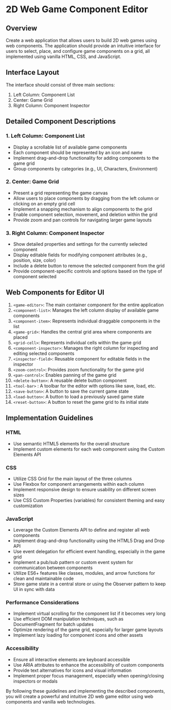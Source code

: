 # 2D Web Game Component Editor

## Overview

Create a web application that allows users to build 2D web games using web components. The application should provide an intuitive interface for users to select, place, and configure game components on a grid, all implemented using vanilla HTML, CSS, and JavaScript.

## Interface Layout

The interface should consist of three main sections:

1. Left Column: Component List
2. Center: Game Grid
3. Right Column: Component Inspector

## Detailed Component Descriptions

### 1. Left Column: Component List

- Display a scrollable list of available game components
- Each component should be represented by an icon and name
- Implement drag-and-drop functionality for adding components to the game grid
- Group components by categories (e.g., UI, Characters, Environment)

### 2. Center: Game Grid

- Present a grid representing the game canvas
- Allow users to place components by dragging from the left column or clicking on an empty grid cell
- Implement a snapping mechanism to align components to the grid
- Enable component selection, movement, and deletion within the grid
- Provide zoom and pan controls for navigating larger game layouts

### 3. Right Column: Component Inspector

- Show detailed properties and settings for the currently selected component
- Display editable fields for modifying component attributes (e.g., position, size, color)
- Include a delete button to remove the selected component from the grid
- Provide component-specific controls and options based on the type of component selected

## Web Components for Editor UI

1. `<game-editor>`: The main container component for the entire application
2. `<component-list>`: Manages the left column display of available game components
3. `<component-item>`: Represents individual draggable components in the list
4. `<game-grid>`: Handles the central grid area where components are placed
5. `<grid-cell>`: Represents individual cells within the game grid
6. `<component-inspector>`: Manages the right column for inspecting and editing selected components
7. `<inspector-field>`: Reusable component for editable fields in the inspector
8. `<zoom-control>`: Provides zoom functionality for the game grid
9. `<pan-control>`: Enables panning of the game grid
10. `<delete-button>`: A reusable delete button component
11. `<tool-bar>` : A toolbar for the editor with options like save, load, etc.
12. `<save-button>`: A button to save the current game state
13. `<load-button>`: A button to load a previously saved game state
14. `<reset-button>`: A button to reset the game grid to its initial state

## Implementation Guidelines

### HTML

- Use semantic HTML5 elements for the overall structure
- Implement custom elements for each web component using the Custom Elements API

### CSS

- Utilize CSS Grid for the main layout of the three columns
- Use Flexbox for component arrangements within each column
- Implement responsive design to ensure usability on different screen sizes
- Use CSS Custom Properties (variables) for consistent theming and easy customization

### JavaScript

- Leverage the Custom Elements API to define and register all web components
- Implement drag-and-drop functionality using the HTML5 Drag and Drop API
- Use event delegation for efficient event handling, especially in the game grid
- Implement a pub/sub pattern or custom event system for communication between components
- Utilize ES6+ features like classes, modules, and arrow functions for clean and maintainable code
- Store game state in a central store or using the Observer pattern to keep UI in sync with data

### Performance Considerations

- Implement virtual scrolling for the component list if it becomes very long
- Use efficient DOM manipulation techniques, such as DocumentFragment for batch updates
- Optimize rendering of the game grid, especially for larger game layouts
- Implement lazy loading for component icons and other assets

### Accessibility

- Ensure all interactive elements are keyboard accessible
- Use ARIA attributes to enhance the accessibility of custom components
- Provide text alternatives for icons and visual information
- Implement proper focus management, especially when opening/closing inspectors or modals

By following these guidelines and implementing the described components, you will create a powerful and intuitive 2D web game editor using web components and vanilla web technologies.
